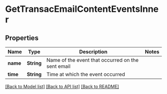 # GetTransacEmailContentEventsInner

## Properties

Name | Type | Description | Notes
------------ | ------------- | ------------- | -------------
**name** | **String** | Name of the event that occurred on the sent email | 
**time** | **String** | Time at which the event occurred | 

[[Back to Model list]](../README.md#documentation-for-models) [[Back to API list]](../README.md#documentation-for-api-endpoints) [[Back to README]](../README.md)


